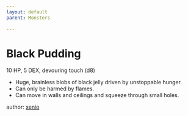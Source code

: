 ```yaml
---
layout: default
parent: Monsters
  
---
```

# Black Pudding
10 HP, 5 DEX, devouring touch (d8)  
- Huge, brainless blobs of black jelly driven by unstoppable hunger.  
- Can only be harmed by flames.  
- Can move in walls and ceilings and squeeze through small holes.  

author: [xenio](https://xenioinabottle.blogspot.com/2021/02/classic-monsters-for-cairnito-part-1.html)
